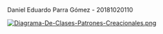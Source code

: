 Daniel Eduardo Parra Gómez - 20181020110


[![Diagrama-De-Clases-Patrones-Creacionales.png](https://i.postimg.cc/tC3GFzTB/Diagrama-De-Clases-Patrones-Creacionales.png)](https://postimg.cc/nChWJBqm)

